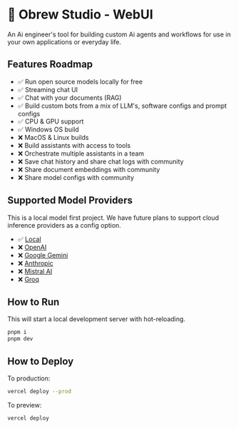 # 🍺 Obrew Studio - WebUI

An Ai engineer's tool for building custom Ai agents and workflows for use in your own applications or everyday life.

<!-- https://github.com/vercel-labs/ai-chatbot -->

## Features Roadmap

- ✅ Run open source models locally for free
- ✅ Streaming chat UI
- ✅ Chat with your documents (RAG)
- ✅ Build custom bots from a mix of LLM's, software configs and prompt configs
- ✅ CPU & GPU support
- ✅ Windows OS build
- ❌ MacOS & Linux builds
- ❌ Build assistants with access to tools
- ❌ Orchestrate multiple assistants in a team
- ❌ Save chat history and share chat logs with community
- ❌ Share document embeddings with community
- ❌ Share model configs with community

## Supported Model Providers

This is a local model first project. We have future plans to support cloud inference providers as a config option.

- ✅ [Local](https://github.com/dieharders/ai-text-server)
- ❌ [OpenAI](https://openai.com/chatgpt)
- ❌ [Google Gemini](https://gemini.google.com)
- ❌ [Anthropic](https://www.anthropic.com)
- ❌ [Mistral AI](https://mistral.ai)
- ❌ [Groq](https://groq.com)

## How to Run

This will start a local development server with hot-reloading.

```bash
pnpm i
pnpm dev
```

## How to Deploy

To production:

```bash
vercel deploy --prod
```

To preview:

```bash
vercel deploy
```

<!-- ## Release versioning

### Patch

Increase the patch version by 1 (x.x.1 to x.x.2)

### Minor

Increase the minor version by 1 (x.1.x to x.2.x)

### Major

Increase the major version by 1 (1.x.x to 2.x.x) -->
